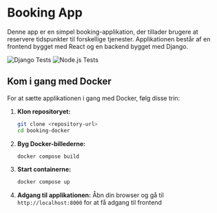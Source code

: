 # Booking App

Denne app er en simpel booking-applikation, der tillader brugere at reservere tidspunkter til forskellige tjenester. Applikationen består af en frontend bygget med React og en backend bygget med Django.

![Django Tests](https://github.com/mglavind/booking-docker/actions/workflows/django.yml/badge.svg)
![Node.js Tests](https://github.com/mglavind/booking-docker/actions/workflows/node.js.yml/badge.svg)


## Kom i gang med Docker

For at sætte applikationen i gang med Docker, følg disse trin:

1. **Klon repositoryet:**
    ```sh
    git clone <repository-url>
    cd booking-docker
    ```

2. **Byg Docker-billederne:**
    ```sh
    docker compose build
    ```

3. **Start containerne:**
    ```sh
    docker compose up
    ```

4. **Adgang til applikationen:**
    Åbn din browser og gå til `http://localhost:8000` for at få adgang til frontend
